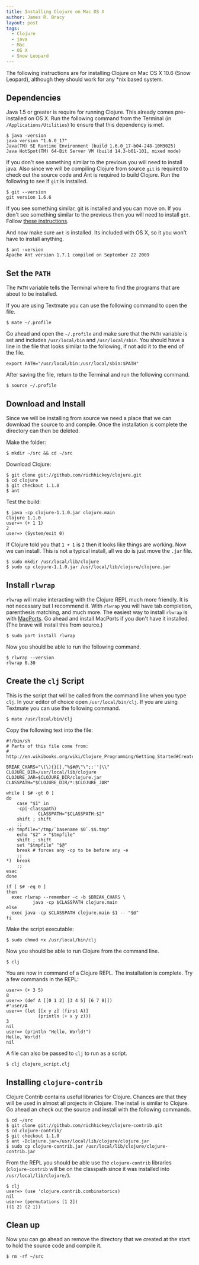 ```yaml
---
title: Installing Clojure on Mac OS X
author: James R. Bracy
layout: post
tags:
  - Clojure
  - java
  - Mac
  - OS X
  - Snow Leopard
---
```


The following instructions are for installing Clojure on Mac OS X 10.6
(Snow Leopard), although they should work for any \*nix based system.

## Dependencies

Java 1.5 or greater is require for running Clojure. This already comes
pre-installed on OS X. Run the following command from the Terminal (in
`/Applications/Utilities`) to ensure that this dependency is met.

    $ java -version
    java version "1.6.0_17"
    Java(TM) SE Runtime Environment (build 1.6.0_17-b04-248-10M3025)
    Java HotSpot(TM) 64-Bit Server VM (build 14.3-b01-101, mixed mode)

If you don't see something similar to the previous you will need to
install java. Also since we will be compiling Clojure from source
`git` is required to check out the source code and Ant is required to
build Clojure. Run the following to see if `git` is installed.

    $ git --version
    git version 1.6.6

If you see something similar, git is installed and you can move on. If
you don't see something similar to the previous then you will need to
install `git`. Follow
[these
instructions](http://solutions.treypiepmeier.com/2008/02/25/installing-git-on-os-x-leopard/ "Install git").

And now make sure `ant` is installed. Its included with OS X, so it
you won't have to install anything.

    $ ant -version
    Apache Ant version 1.7.1 compiled on September 22 2009

## Set the `PATH`

The `PATH` variable tells the Terminal where to find the programs that
are about to be installed.

If you are using Textmate you can use the following command to open
the file.

    $ mate ~/.profile

Go ahead and open the `~/.profile` and make sure that the `PATH`
variable is set and includes `/usr/local/bin` and
`/usr/local/sbin`. You should have a line in the file that looks
similar to the following, if not add it to the end of the file.

    export PATH="/usr/local/bin:/usr/local/sbin:$PATH"

After saving the file, return to the Terminal and run the following
command.

    $ source ~/.profile

## Download and Install

Since we will be installing from source we need a place that we can
download the source to and compile. Once the installation is complete
the directory can then be deleted.

Make the folder:

    $ mkdir ~/src && cd ~/src

Download Clojure:

    $ git clone git://github.com/richhickey/clojure.git
    $ cd clojure
    $ git checkout 1.1.0
    $ ant

Test the build:

    $ java -cp clojure-1.1.0.jar clojure.main
    Clojure 1.1.0
    user=> (+ 1 1)
    2
    user=> (System/exit 0)

If Clojure told you that `1 + 1` is `2` then it looks like things are
working. Now we can install. This is not a typical install, all we do
is just move the `.jar` file.

    $ sudo mkdir /usr/local/lib/clojure
    $ sudo cp clojure-1.1.0.jar /usr/local/lib/clojure/clojure.jar

## Install `rlwrap`

`rlwrap` will make interacting with the Clojure REPL much more
friendly. It is not necessary but I recommend it. With `rlwrap` you
will have tab completion, parenthesis matching, and much more. The
easiest way to install `rlwrap` is with
[MacPorts](http://www.macports.org/ "MacPorts"). Go ahead and install
MacPorts if you don't have it installed. (The brave will install this
from source.)

    $ sudo port install rlwrap

Now you should be able to run the following command.

    $ rlwrap --version
    rlwrap 0.30

## Create the `clj` Script

This is the script that will be called from the command line when you
type `clj`. In your editor of choice open `/usr/local/bin/clj`. If you
are using Textmate you can use the following command.

    $ mate /usr/local/bin/clj

Copy the following text into the file:

    #!/bin/sh
    # Parts of this file come from:
    # http://en.wikibooks.org/wiki/Clojure_Programming/Getting_Started#Create_clj_Script 
    
    BREAK_CHARS="\(\){}[],^%$#@\"\";:''|\\"
    CLOJURE_DIR=/usr/local/lib/clojure
    CLOJURE_JAR=$CLOJURE_DIR/clojure.jar
    CLASSPATH="$CLOJURE_DIR/*:$CLOJURE_JAR"
    
    while [ $# -gt 0 ]
    do
    	case "$1" in
        -cp|-classpath)
                CLASSPATH="$CLASSPATH:$2"
		shift ; shift
		;;
	-e) tmpfile="/tmp/`basename $0`.$$.tmp"
		echo "$2" > "$tmpfile"
		shift ; shift
		set "$tmpfile" "$@"
		break # forces any -cp to be before any -e
		;;
	*)  break
		;;
	esac
    done
    
    if [ $# -eq 0 ]
    then
      exec rlwrap --remember -c -b $BREAK_CHARS \
              java -cp $CLASSPATH clojure.main
    else
      exec java -cp $CLASSPATH clojure.main $1 -- "$@"
    fi

Make the script executable: 

    $ sudo chmod +x /usr/local/bin/clj

Now you should be able to run Clojure from the command line.

    $ clj

You are now in command of a Clojure REPL. The installation is
complete. Try a few commands in the REPL:

    user=> (+ 3 5)
    8
    user=> (def A [[0 1 2] [3 4 5] [6 7 8]])
    #'user/A
    user=> (let [[x y z] (first A)]
                (println (+ x y z)))
    3
    nil
    user=> (println "Hello, World!")
    Hello, World!
    nil

A file can also be passed to `clj` to run as a script.

    $ clj clojure_script.clj


## Installing `clojure-contrib`

Clojure Contrib contains useful libraries for Clojure. Chances are
that they will be used in almost all projects in Clojure. The install
is similar to Clojure. Go ahead an check out the source and install
with the following commands.

    $ cd ~/src
    $ git clone git://github.com/richhickey/clojure-contrib.git
    $ cd clojure-contrib/
    $ git checkout 1.1.0
    $ ant -Dclojure.jar=/usr/local/lib/clojure/clojure.jar
    $ sudo cp clojure-contrib.jar /usr/local/lib/clojure/clojure-contrib.jar

From the REPL you should be able use the `clojure-contrib` libraries
(`clojure-contrib` will be on the classpath since it was installed
into `/usr/local/lib/clojure/`).

    $ clj
    user=> (use 'clojure.contrib.combinatorics)
    nil
    user=> (permutations [1 2])
    ((1 2) (2 1))

## Clean up

Now you can go ahead an remove the directory that we created at the start to hold the source code and compile it.

    $ rm -rf ~/src

